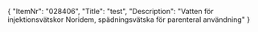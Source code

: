 {
  "ItemNr": "028406",
  "Title": "test",
  "Description": "Vatten för injektionsvätskor Noridem, spädningsvätska för parenteral användning"
}